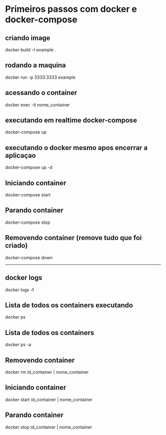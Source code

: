 # Primeiros passos com docker e docker-compose

## criando image

docker build -t example .

## rodando a maquina

docker run -p 3333:3333 example

## acessando o container

docker exec -it nome_container

## executando em realtime docker-compose

docker-compose up

## executando o docker mesmo apos encerrar a aplicaçao

docker-compose up -d

## Iniciando container

docker-compose start

## Parando container

docker-compose stop

## Removendo container (remove tudo que foi criado)

docker-compose down

---

## docker logs

docker logs -f

## Lista de todos os containers executando

docker ps

## Lista de todos os containers

docker ps -a

## Removendo container

docker rm id_container | nome_container

## Iniciando container

docker start id_container | nome_container

## Parando container

docker stop id_container | nome_container
